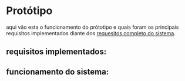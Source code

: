 # Protótipo

aqui vão esta o funcionamento do prótotipo e quais foram os principais requisitos implementados diante dos [requesitos completo do sistema]().

## requisitos implementados:


## funcionamento do sistema: